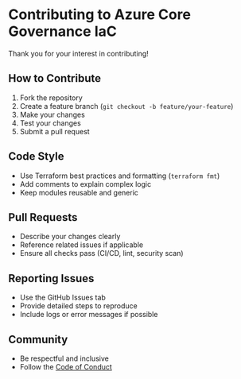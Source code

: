 # Contributing to Azure Core Governance IaC

Thank you for your interest in contributing!

## How to Contribute

1. Fork the repository
2. Create a feature branch (`git checkout -b feature/your-feature`)
3. Make your changes
4. Test your changes
5. Submit a pull request

## Code Style
- Use Terraform best practices and formatting (`terraform fmt`)
- Add comments to explain complex logic
- Keep modules reusable and generic

## Pull Requests
- Describe your changes clearly
- Reference related issues if applicable
- Ensure all checks pass (CI/CD, lint, security scan)

## Reporting Issues
- Use the GitHub Issues tab
- Provide detailed steps to reproduce
- Include logs or error messages if possible

## Community
- Be respectful and inclusive
- Follow the [Code of Conduct](CODE_OF_CONDUCT.md)
